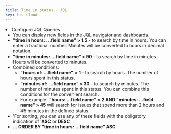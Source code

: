 ```yaml
---
title: Time in status - JQL
key: tis-cloud
---
```


<li>Configure JQL Queries.
    <ul>
        <li>You can display new fields in the JQL navigator and dashboards.</li>
        <li><b>"time in hours: ...field name" > 1.5</b> -  to search by time in hours. You can enter a fractional number. Minutes will be converted to hours in decimal notation.</li>
        <li><b>"time in minutes: ...field name" > 90</b> - to search by time in minutes. Hours will be converted to minutes.</li>
        <li>Combined conditions:
            <ul>
                <li>
                    <b>"hours of: ...field name" > 1</b> - to search by hours. The number of hours spent in this status.
                </li>
                <li>
                    <b>"minutes of: ...field name" > 30</b> - to search by minutes. The number of minutes spent in this status. You can combine this conditions for the convenient search.
                </li>
                <li>
                    For example: <b>"hours: ...field name" > 2 AND "minutes: ...field name" > 45</b> will search for issues that spend more than 2 hours and 45 minutes in the defined status.
                </li>
            </ul>
        </li>
        <li>'For sorting, you can use any of these fields with the obligatory indication of <b>'ASC</b> or <b>DESC</b></li>
        <li><b>... ORDER BY "time in hours: ...field name" ASC</b></li>
    </ul>
</li>